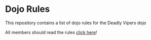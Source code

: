 Dojo Rules
==========

This repository contains a list of dojo rules for the Deadly Vipers dojo

All members should read the rules [click here](https://github.com/deadlyvipers)!
